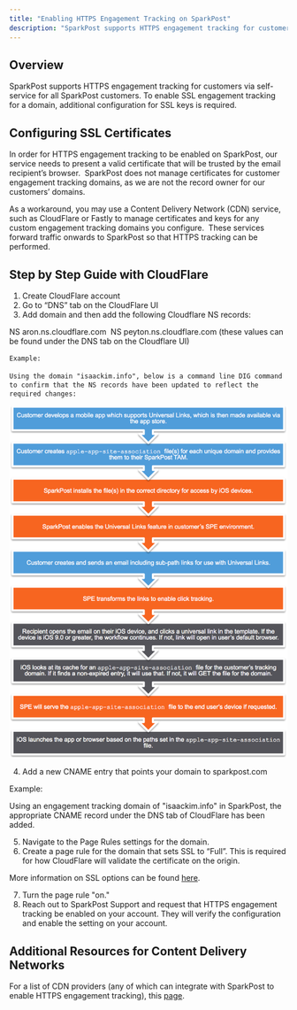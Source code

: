 ```yaml
---
title: "Enabling HTTPS Engagement Tracking on SparkPost"
description: "SparkPost supports HTTPS engagement tracking for customers via self-service for all SparkPost customers. To enable SSL engagement tracking for a domain, additional configuration for SSL keys is required."
---
```


## Overview

SparkPost supports HTTPS engagement tracking for customers via self-service for all SparkPost customers. To enable SSL engagement tracking for a domain, additional configuration for SSL keys is required.

## Configuring SSL Certificates

In order for HTTPS engagement tracking to be enabled on SparkPost, our service needs to present a valid certificate that will be trusted by the email recipient’s browser.  SparkPost does not manage certificates for customer engagement tracking domains, as we are not the record owner for our customers’ domains. 

As a workaround, you may use a Content Delivery Network (CDN) service, such as CloudFlare or Fastly to manage certificates and keys for any custom engagement tracking domains you configure.  These services forward traffic onwards to SparkPost so that HTTPS tracking can be performed. 

## Step by Step Guide with CloudFlare

1.	Create CloudFlare account
2.	Go to “DNS” tab on the CloudFlare UI
3.	Add domain and then add the following Cloudflare NS records:
  
  NS	aron.ns.cloudflare.com 
  NS	peyton.ns.cloudflare.com (these values can be found under the DNS tab on the Cloudflare UI) 

	Example: 

	Using the domain "isaackim.info", below is a command line DIG command to confirm that the NS records have been updated to reflect the required changes:

![](media/ios-universal-links/UL-workflow-final_original.png)

4. Add a new CNAME entry that points your domain to sparkpost.com

Example:

Using an engagement tracking domain of "isaackim.info" in SparkPost, the appropriate CNAME record under the DNS tab of CloudFlare has been added.

5. Navigate to the Page Rules settings for the domain.
6. Create a page rule for the domain that sets SSL to “Full”. This is required for how CloudFlare will validate the certificate on the origin. 
	
More information on SSL options can be found [here](https://support.cloudflare.com/hc/en-us/articles/200170416). 

7. Turn the page rule "on."
8. Reach out to SparkPost Support and request that HTTPS engagement tracking be enabled on your account. They will verify the configuration and enable the setting on your account.

## Additional Resources for Content Delivery Networks

For a list of CDN providers (any of which can integrate with SparkPost to enable HTTPS engagement tracking), this [page](http://www.cdn-advisor.com/articles/).
